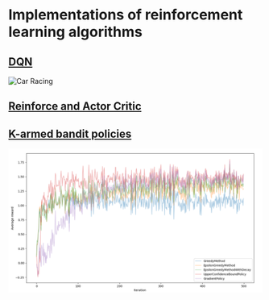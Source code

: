 # Implementations of reinforcement learning algorithms

## [DQN](car_racing/solution/dqn.py)

![Car Racing](car_racing.gif)


## [Reinforce and Actor Critic](mujoco/agents.py)


## [K-armed bandit policies](k_armed_bandit/policies.py)

![Bandits](bandits.png)